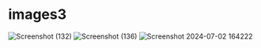 # images3
![Screenshot (132)](https://github.com/nakulvsalat/images3/assets/78478397/b900a237-4e8a-4a44-b7e5-700a535d9449)
![Screenshot (136)](https://github.com/nakulvsalat/images3/assets/78478397/6f27585d-6c42-41b7-9ec9-1d7f9fed9a5c)
![Screenshot 2024-07-02 164222](https://github.com/nakulvsalat/images3/assets/78478397/7ae15013-4e59-4433-9707-c438f8e59a7c)
